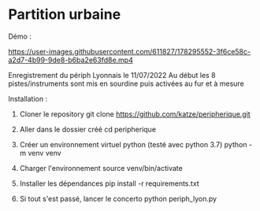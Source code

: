 # Partition urbaine


Démo :


https://user-images.githubusercontent.com/611827/178295552-3f6ce58c-a2d7-4b99-9de8-b6ba2e63fd8e.mp4


Enregistrement du périph Lyonnais le 11/07/2022
Au début les 8 pistes/instruments sont mis en sourdine puis activées au fur et à mesure 




Installation :

1. Cloner le repository
git clone https://github.com/katze/peripherique.git

2. Aller dans le dossier créé
cd peripherique

3. Créer un environnement virtuel python (testé avec python 3.7)
python -m venv venv

4. Charger l'environnement
source venv/bin/activate

5. Installer les dépendances
pip install -r requirements.txt

6. Si tout s'est passé, lancer le concerto
python periph_lyon.py


